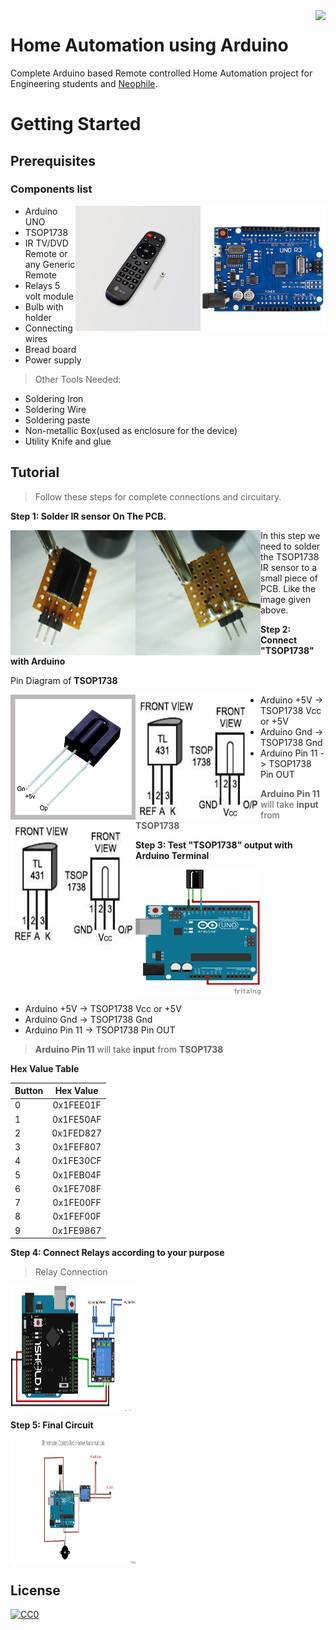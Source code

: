 <img src="https://github.com/matiassingers/awesome-readme/blob/master/icon.png" align="right" />

# Home Automation using Arduino

Complete Arduino based Remote controlled Home Automation project for Engineering students and [Neophile](https://en.wikipedia.org/wiki/Neophile).

<h1>Getting Started</h1>

## Prerequisites

### Components list

<img src="https://github.com/ashish-eqn/home-automation-using-Arduino/blob/master/arduno_uno.jpg" align="right" height="200px" />
<img src="https://github.com/ashish-eqn/home-automation-using-Arduino/blob/master/basicRemote_large.jpg" align="right" width="200px" height="200px" />

* Arduino UNO
* TSOP1738
* IR TV/DVD Remote or any Generic Remote
* Relays 5 volt module
* Bulb with holder
* Connecting wires
* Bread board
* Power supply
> Other Tools Needed:
* Soldering Iron
* Soldering Wire
* Soldering paste
* Non-metallic Box(used as enclosure for the device)
* Utility Knife and glue

## Tutorial

> Follow these steps for complete connections and circuitary.

**Step 1: Solder IR sensor On The PCB.**

<img src="https://github.com/ashish-eqn/home-automation-using-Arduino/blob/master/Doc/step1-1.jpg" align="left" width="200px" height="200px" />
<img src="https://github.com/ashish-eqn/home-automation-using-Arduino/blob/master/Doc/step1-2.jpg" align="left" width="200px" height="200px" />

In this step we need to solder the TSOP1738 IR sensor to a small piece of PCB. Like the image given above.

**Step 2: Connect "TSOP1738" with Arduino**

Pin Diagram of **TSOP1738**

<img src="https://github.com/ashish-eqn/home-automation-using-Arduino/blob/master/Doc/pin_diagram.png" align="left" width="200px" height="200px" />
<img src="https://github.com/ashish-eqn/home-automation-using-Arduino/blob/master/Doc/pin_diagram.jpg" align="left" width="200px" height="200px" />

* Arduino +5V -> TSOP1738 Vcc or +5V
* Arduino Gnd -> TSOP1738 Gnd
* Arduino Pin 11 -> TSOP1738 Pin OUT

<img src="https://github.com/ashish-eqn/home-automation-using-Arduino/blob/master/Doc/pin_diagram.jpg" align="left" width="200px" height="200px" />

> **Arduino Pin 11** will take **input** from **TSOP1738** 

**Step 3: Test "TSOP1738" output with Arduino Terminal**

<img src="https://github.com/ashish-eqn/home-automation-using-Arduino/blob/master/Doc/pin_conn.png" align="center" width="200px" height="200px" />

* Arduino +5V -> TSOP1738 Vcc or +5V
* Arduino Gnd -> TSOP1738 Gnd
* Arduino Pin 11 -> TSOP1738 Pin OUT

> **Arduino Pin 11** will take **input** from **TSOP1738** 

**Hex Value Table**

| **Button**    | **Hex Value** |
| ------------- |:-------------:|
| 0             | 0x1FEE01F     |
| 1             | 0x1FE50AF     |
| 2             | 0x1FED827     |
| 3             | 0x1FEF807     |
| 4             | 0x1FE30CF     |
| 5             | 0x1FEB04F     |
| 6             | 0x1FE708F     |
| 7             | 0x1FE00FF     |
| 8             | 0x1FEF00F     |
| 9             | 0x1FE9867     |


**Step 4: Connect Relays according to your purpose**

> Relay Connection

<img src="https://github.com/ashish-eqn/home-automation-using-Arduino/blob/master/Doc/relay_conn.png" align="center" width="200px" height="200px" />


**Step 5: Final Circuit**

<img src="https://github.com/ashish-eqn/home-automation-using-Arduino/blob/master/Doc/final_circuit.jpg" align="center" width="200px" height="200px" />


## License

[![CC0](https://upload.wikimedia.org/wikipedia/commons/thumb/0/0b/License_icon-mit-2.svg/156px-License_icon-mit-2.svg.png)](LICENSE)
